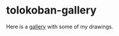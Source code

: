 # tolokoban-gallery

Here is a [gallery](https://tolokoban.github.io/tolokoban-gallery) with some of my drawings.
